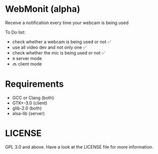 # WebMonit (alpha)
Receive a notification every time your webcam is being used

To Do list:
* check whether a webcam is being used or not :white_check_mark:
* use all video dev and not only one :white_check_mark:
* check whether the mic is being used or not :white_check_mark:
* :on: server mode
* :soon: client mode

# Requirements
* GCC or Clang (both)
* GTK+-3.0 (client)
* glib-2.0 (both)
* alsa-lib (server)

# LICENSE
GPL 3.0 and above. Have a look at the LICENSE file for more information.
